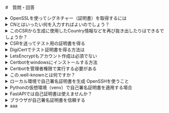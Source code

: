 
#　質問・回答

<details><summary>OpenSSLを使ってシグネチャー（証明書）を取得するには</summary>

#### Q.
- OpenSSLを使って実験をしたいです。例えば、シグネチャーが欲しいです。どのようにしたら取得できますか？

#### A.
- OpenSSLを使ってシグネチャー（証明書）を取得するには、以下の手順を試してみてください：

1. **秘密鍵を生成**:
   ```bash
   openssl genrsa -out private-key.pem 2048
   ```
   これで2048ビットの秘密鍵が生成されます。

2. **証明書署名要求（CSR）を作成**:
   ```bash
   openssl req -new -key private-key.pem -out csr.csr
   ```
   このコマンドで、秘密鍵とともにCSRファイルが作成されます。必要に応じて、Common Name（CN）などの情報を入力します。

3. **証明書を発行**:
   生成したCSRを認証局（CA）に送信し、CAから証明書を取得します。このプロセスはCAによって異なる場合があります。

4. **証明書をインストール**:
   取得した証明書をサーバーにインストールし、設定を行います。

5. **証明書の内容を確認**:
   ```bash
   openssl x509 -in certificate.crt -text -noout
   ```
   このコマンドで、証明書の詳細な情報を表示できます。

これで、OpenSSLを使ってシグネチャー（証明書）を取得することができます。何か他に質問があれば、お気軽にどうぞ！
</details>

<details><summary>CNとはいったい何を入力すればよいのでしょう？</summary>

#### Q.
- CSRの生成で、Common Name（CN）などの情報を入力します。とありますが、CNとはいったい何を入力すればよいのでしょう？
#### A.
- Common Name（CN）は証明書の最も重要なフィールドの一つで、証明書を発行される対象を識別します。具体的には、CNには次のような情報を入力する必要があります：

- **ウェブサイトの証明書**の場合：証明書を使用するウェブサイトの完全修飾ドメイン名（FQDN）を入力します。たとえば、`www.example.com`。
- **個人の証明書**の場合：個人のフルネームを入力します。たとえば、`John Doe`。
- **組織の証明書**の場合：組織の正式な名称を入力します。たとえば、`Example Corporation`。

たとえば、ウェブサーバーのSSL証明書を発行する場合、CNにはそのウェブサーバーのFQDNを入力します。これにより、訪問者のブラウザがウェブサーバーの証明書を検証する際に、この情報を使用して証明書の正当性を確認することができます。

他に気になる点や追加の質問があれば、お知らせください。 😊
</details>

<details><summary>このCSRから生成に使用したCountry情報などを再び抜き出したりはできるでしょうか？</summary>

#### Q.
- いまCSRを秘密鍵からつくりました。このCSRから生成に使用したCountry情報などを再び抜き出したりはできるでしょうか？
#### A.
- はい、CSR（証明書署名要求）から使用された情報を抽出することができます。以下のコマンドを使って、CSRファイルの内容を表示し、Country（国）情報や他のフィールドの情報を確認することができます：

```bash
openssl req -in csr.csr -noout -text
```

このコマンドを実行すると、CSRの詳細が表示され、次のようなフィールドが含まれます：

- Country Name (C)
- State or Province Name (ST)
- Locality Name (L)
- Organization Name (O)
- Organizational Unit Name (OU)
- Common Name (CN)
- Email Address

これらの情報を確認することで、CSRに含まれる情報を再び取得することができます。さらに質問があれば、お気軽にどうぞ！ 😊
</details>

<details><summary>CSRを送ってテスト用の証明書を得る</summary>

#### Q.
- ローカルにあるテスト環境で「証明書を発行: 生成したCSRを認証局（CA）に送信し、CAから証明書を取得します。このプロセスはCAによって異なる場合があります。」をテストしたい。どこにCSRを送ったら、テスト用の証明書をくれるだろうか？

#### A.
- テスト用の証明書を取得するためには、いくつかのオプションがあります。以下のようなテスト用の認証局（CA）を利用できます：

1. **Let's Encrypt**: テスト環境で使える無料の証明書を提供しています。ただし、Let's Encryptは一般的には生産環境での使用を推奨しています。
2. **ZeroSSL**: Let's Encryptと同様に無料で証明書を提供し、テスト環境での使用に適しています。
3. **DigiCertのテスト証明書**: DigiCertはテスト用の証明書を提供しており、テスト環境での使用に適しています。

これらの認証局を利用して、CSRを送信し、テスト用の証明書を取得してみてください。どの認証局が最適かは、あなたの具体的なニーズや要件によりますので、それぞれのサービスを試してみると良いでしょう。

他に質問があれば、どうぞお知らせください！
</details>

<details><summary>DigiCertでテスト証明書を得る方法は</summary>

#### Q.
- どうやってDigiCertでテスト証明書を得る方法を教えてください。もしくはOpenSSLのコマンドで得る方法があれば教えてください。

#### A.
- DigiCertでテスト証明書を取得する方法と、OpenSSLを使ってテスト証明書を生成する方法をご紹介します。

### DigiCertでテスト証明書を取得する方法
1. **CertCentralアカウントを作成**: DigiCertのCertCentralにアカウントを作成します。
2. **CSRを生成**: サーバーでCSR（Certificate Signing Request）を生成します。
3. **オンライン申請**: CertCentralの申請フォームにCSRをアップロードし、必要な情報を入力します。
4. **申請の確認**: DigiCertが申請内容を確認し、証明書を発行します。
5. **証明書のインストール**: 発行された証明書をサーバーにインストールします。

詳細な手順は、[DigiCertの公式ガイド](https://www.digicert.com/jp/tls-ssl/ssl-new-guide)を参照してください。

### OpenSSLを使ってテスト証明書を生成する方法
1. **OpenSSLをインストール**: 必要に応じて、OpenSSLをインストールします。
2. **CSRを生成**: コマンドラインで以下のコマンドを実行します。
   ```sh
   openssl req -new -newkey rsa:2048 -nodes -keyout server.key -out server.csr
   ```
3. **自己署名証明書を作成**: 以下のコマンドで自己署名証明書を生成します。
   ```sh
   openssl x509 -req -days 365 -in server.csr -signkey server.key -out server.crt
   ```
4. **証明書のインストール**: 生成された証明書をサーバーにインストールします。

これでテスト証明書が取得できます。何か他に質問があれば、お気軽にどうぞ！
</details>

<details><summary>LetsEncryptもアカウント作成は必須でない</summary>

#### Q.
- LetsEncryptもアカウント作成は必須ですか？

#### A.
- Let's Encryptでは、証明書を取得するために特別なアカウントを作成する必要はありません。ただし、証明書を管理するために簡単なプロセスを経る必要があります。以下の手順を試してみてください：

1. **Certbotをインストール**:
   CertbotはLet's Encryptの証明書を自動的に取得・更新するツールです。例えば、Ubuntuを使用している場合は以下のコマンドでインストールできます。
   ```bash
   sudo apt-get update
   sudo apt-get install certbot python3-certbot-apache
   ```

2. **証明書を取得**:
   Certbotを使って証明書を取得します。以下はApacheを使用している場合の例です。
   ```bash
   sudo certbot --apache
   ```
   コマンドを実行すると、いくつかの質問が表示されます（ドメイン名の入力など）。これに回答してプロセスを完了させます。

3. **証明書の自動更新**:
   証明書は90日間有効ですが、Certbotは自動更新機能を提供しています。以下のコマンドで自動更新を設定します。
   ```bash
   sudo certbot renew --dry-run
   ```

これでLet's Encryptの証明書をアカウント作成なしで取得できます。何か他にご質問があれば、どうぞお知らせください！ 😊
</details>

<details><summary>Certbotをwindowsにインストールする方法</summary>

#### Q.
- Certbotをwindowsにインストールするにはどうすればいいですか？

#### A.
- WindowsでCertbotをインストールするには、以下の手順を試してみてください：

1. **Certbotのインストーラーをダウンロード**:
   Certbotの公式サイトからインストーラーをダウンロードします。[こちら](https://dl.eff.org/certbot-beta-installer-win32.exe)からインストーラーを取得できます。

2. **インストーラーを実行**:
   ダウンロードしたインストーラーを実行し、画面の指示に従ってインストールを進めます。デフォルトのインストールディレクトリは `C:\Program Files (x86)\Certbot` ですが、必要に応じて変更することもできます。

3. **管理者権限で実行**:
   Certbotを実行するには、管理者権限が必要です。コマンドプロンプト（CMD）やPowerShellを管理者として実行してください。これを行うには、スタートメニューから「cmd」または「powershell」を右クリックし、「管理者として実行」を選択します。

4. **Certbotを実行**:
   Certbotを実行するには、以下のようにコマンドを入力します：
   ```bash
   certbot --help
   ```
   これでCertbotのヘルプ情報が表示され、使用方法を確認できます。

5. **証明書の取得**:
   Certbotを使ってLet's Encryptから証明書を取得します。例えば、Apacheを使用している場合は以下のコマンドを実行します：
   ```bash
   certbot --apache
   ```
   このコマンドを実行すると、Certbotが自動的に証明書を取得し、Apacheにインストールします。

これでWindowsでCertbotをインストールし、証明書を取得する準備が整います。何か他に質問があれば、お気軽にどうぞ！ 😊

</details>

<details><summary>Certbotを管理者権限で実行する必要がある</summary>

#### Q.
- コマンドプロンプトで以下のコマンドを実行したら、赤文字で以下のエラーになりました。C:\Users\tensy\OneDrive\ドキュメント\okuma\お弁当注文システム\実装調査\OpenSSL-Test>certbot certonly --manual -d ten-system.com -d ten-system.com -m 'k.okuma@ten-system.com' --agree-tos Error, certbot must be run on a shell with administrative rights.次にどう対処すればよいですか？

#### A.
- このエラーは、Certbotを管理者権限で実行する必要があることを示しています。以下の手順で対処できます：

1. **管理者としてコマンドプロンプトを開く**:
   - スタートメニューを開き、「cmd」または「コマンドプロンプト」と入力します。
   - 検索結果に表示された「コマンドプロンプト」を右クリックし、「管理者として実行」を選択します。

2. **コマンドを再実行**:
   管理者権限で開いたコマンドプロンプトに、再度以下のコマンドを入力して実行します：
   ```sh
   certbot certonly --manual -d ten-system.com -d ten-system.com -m 'k.okuma@ten-system.com' --agree-tos
   ```

これで、Certbotが正しく動作するはずです。管理者権限で実行することで、必要な操作が完了できるようになります。うまくいかない場合や他に質問があれば、お気軽にどうぞ！ 😊

</details>

<details><summary>この.well-knownとは何ですか？</summary>

#### Q.
- Certbotのcertonlyコマンドを実行後、メッセージのAnd make it available on your web server at this URL:にFQDNに/.well-known/が付きますが、この.well-knownとは何ですか？

#### A.
- `.well-known`ディレクトリは、Webサーバー上の特定の情報を配置するための標準的な場所です。このディレクトリは、特定のプロトコルやサービスが必要とする情報を簡単に見つけられるようにするためのものです。具体的には、以下のような用途で使用されます：

1. **Let's Encryptの認証**: 
   CertbotがLet's Encryptの証明書を取得する際、ドメインの所有権を確認するために、`.well-known/acme-challenge`というサブディレクトリに特定のファイルを配置します。これにより、Let's Encryptのサーバーがそのドメインを所有していることを確認できます。

2. **セキュリティポリシー**: 
   HTTPSの強制を示すために、`/.well-known/security.txt`というファイルを配置することで、サイトのセキュリティポリシーや連絡先情報を提供します。

3. **リソース発見**: 
   Webサーバー上の特定のリソースや情報を簡単に発見するために、他のサービスやプロトコルで`.well-known`ディレクトリが使用されることがあります。

例えば、Certbotを実行すると以下のような指示が出ることがあります：
```plaintext
Make sure your web server displays the following content at
http://<YOUR_DOMAIN>/.well-known/acme-challenge/<TOKEN>
```
このように、認証トークンを特定のURLパスに配置することが求められます。これにより、Let's Encryptがドメインの所有権を確認し、証明書を発行できます。

他に質問があれば、お気軽にどうぞ！

</details>

<details><summary>ローカル環境で自己署名証明書を生成 OpenSSHを使うこと</summary>

#### Q.
- certbotでcertonlyを実行すると、既存のドメインに対して配布されますが、私の会社のサイトではエラーになりました。私は自分のローカル環境で実行したいのです、どうドメイン名を設定すればよいですか？

#### A.
- ローカル環境でCertbotを使用して証明書を取得する場合、少し異なるアプローチが必要です。以下の手順で、自己署名証明書を生成し、ローカルドメイン名を使用できるようにします：

1. **自己署名証明書の生成**:
   OpenSSLを使って、自己署名証明書を生成することができます。以下のコマンドを実行します：
   ```bash
   openssl req -x509 -nodes -days 365 -newkey rsa:2048 -keyout my-local.key -out my-local.crt -subj "/C=JP/ST=Yamaguchi/L=Shimonoseki/O=MyCompany/OU=IT/CN=localhost"
   ```
   このコマンドでは、`localhost`をCommon Name（CN）として設定しています。

2. **hostsファイルの編集**:
   ローカルで特定のドメイン名を使用するために、`hosts`ファイルを編集して、ローカルサーバーのIPアドレスにマッピングします。例えば、`my-local.test`というドメイン名を使用する場合は、以下の行を追加します：
   ```plaintext
   127.0.0.1  my-local.test
   ```
   hostsファイルは以下の場所にあります：
   - **Windows**: `C:\Windows\System32\drivers\etc\hosts`
   - **macOS/Linux**: `/etc/hosts`

3. **ウェブサーバーの設定**:
   取得した自己署名証明書をウェブサーバーに設定します。例えば、Apacheの場合は以下のように設定します：
   ```plaintext
   <VirtualHost *:443>
       ServerName my-local.test
       SSLEngine on
       SSLCertificateFile /path/to/my-local.crt
       SSLCertificateKeyFile /path/to/my-local.key
   </VirtualHost>
   ```

これでローカル環境で自己署名証明書を使用できるようになります。自己署名証明書は信頼されない場合がありますので、ブラウザでアクセスする際にはセキュリティ警告が表示されることがありますが、テスト環境では問題ありません。

他に質問があれば、お気軽にどうぞ！ 😊
</details>

<details><summary>Pythonの仮想環境（venv）で自己署名証明書を適用する場合</summary>

#### Q.
- 自己署名を適用するため、このコードをアパッチに設定するとありました。<VirtualHost *:443> ServerName my-local.test SSLEngine on SSLCertificateFile /path/to/my-local.crt SSLCertificateKeyFile /path/to/my-local.key </VirtualHost> 私の環境ではApatchでなく、python venvで使いたいですが、それはどのようにこの自己署名を適用すればよいですか？

#### A.
- Pythonの仮想環境（venv）で自己署名証明書を適用する場合、FlaskやDjangoなどのウェブフレームワークを使用することが一般的です。以下では、Flaskを使用した例を示します。

### Flaskで自己署名証明書を適用する方法
1. **Flaskのインストール**:
   まず、仮想環境を作成し、Flaskをインストールします。
   ```sh
   python -m venv venv
   source venv/bin/activate  # Windowsの場合: venv\Scripts\activate
   pip install Flask
   ```

2. **Flaskアプリケーションを作成**:
   以下のようにシンプルなFlaskアプリケーションを作成します。
   ```python
   from flask import Flask

   app = Flask(__name__)

   @app.route('/')
   def hello():
       return "Hello, HTTPS world!"

   if __name__ == '__main__':
       app.run(ssl_context=('path/to/my-local.crt', 'path/to/my-local.key'))
   ```

3. **自己署名証明書のパスを設定**:
   上記コードの `ssl_context` パラメータに、生成した自己署名証明書と秘密鍵のパスを設定します。

4. **アプリケーションの実行**:
   Flaskアプリケーションを実行します。
   ```sh
   python app.py
   ```

これで、Flaskを使って自己署名証明書を適用したローカルのHTTPSサーバーが起動します。ブラウザで `https://localhost:5000` にアクセスすると、警告メッセージが表示される場合がありますが、それは自己署名証明書の特性によるものです。

### Djangoで自己署名証明書を適用する方法
もしDjangoを使用している場合も、同様の手順で自己署名証明書を設定できます。以下は簡単な例です。

1. **Djangoのインストール**:
   まず、仮想環境を作成し、Djangoをインストールします。
   ```sh
   python -m venv venv
   source venv/bin/activate  # Windowsの場合: venv\Scripts\activate
   pip install django
   ```

2. **Djangoプロジェクトの作成**:
   Djangoプロジェクトを作成します。
   ```sh
   django-admin startproject myproject
   cd myproject
   ```

3. **開発サーバーをHTTPSで実行**:
   開発サーバーを起動する際に、自己署名証明書を指定します。
   ```sh
   python manage.py runserver_plus --cert-file path/to/my-local.crt --key-file path/to/my-local.key
   ```
   `runserver_plus`はDjango Extensionsの一部で、事前にインストールが必要です。
   ```sh
   pip install django-extensions
   ```

これで、Django開発サーバーが自己署名証明書を使用して起動します。 `https://localhost:8000` にアクセスすることで、アプリケーションにHTTPSでアクセスできます。

他にご質問があれば、どうぞお知らせください！ 😊

</details>

<details><summary>FastAPIでは自己証明書は使えませんか？</summary>

#### Q.
- FastAPIでは自己証明書は使えませんか？

#### A.
- FastAPIでも自己署名証明書を使用することができます。FastAPIはASGI（Asynchronous Server Gateway Interface）アプリケーションであり、uvicornなどのASGIサーバーを使用してHTTPSサーバーを立ち上げることができます。以下の手順で自己署名証明書を使用したFastAPIアプリケーションを設定できます。

1. **FastAPIとuvicornのインストール**:
   まず、仮想環境を作成し、FastAPIとuvicornをインストールします。
   ```sh
   python -m venv venv
   source venv/bin/activate  # Windowsの場合: venv\Scripts\activate
   pip install fastapi uvicorn
   ```

2. **FastAPIアプリケーションを作成**:
   以下のようにシンプルなFastAPIアプリケーションを作成します。
   ```python
   from fastapi import FastAPI

   app = FastAPI()

   @app.get("/")
   async def read_root():
       return {"message": "Hello, HTTPS world!"}
   ```

3. **自己署名証明書の生成**:
   OpenSSLを使って、自己署名証明書を生成します。
   ```sh
   openssl req -x509 -nodes -days 365 -newkey rsa:2048 -keyout my-local.key -out my-local.crt -subj "/C=JP/ST=Yamaguchi/L=Shimonoseki/O=MyCompany/OU=IT/CN=localhost"
   ```

4. **uvicornを使ってHTTPSサーバーを起動**:
   生成した証明書と秘密鍵を使用して、uvicornでHTTPSサーバーを起動します。
   ```sh
   uvicorn app:app --host 0.0.0.0 --port 8000 --ssl-keyfile=./my-local.key --ssl-certfile=./my-local.crt
   ```

これで、FastAPIアプリケーションが自己署名証明書を使用してHTTPSで動作するようになります。ブラウザで `https://localhost:8000` にアクセスすることで、アプリケーションにアクセスできます。自己署名証明書を使用しているため、セキュリティ警告が表示されることがありますが、テスト環境では問題ありません。

他にご質問があれば、どうぞお知らせください！ 😊
</details>

<details><summary>ブラウザが自己署名証明書を信頼する</summary>

#### Q.
- https://localhost:8000にアクセスした場合以下のように表示されました。接続がプライベートではありません 攻撃者が、localhost から個人情報 (パスワード、メッセージ、クレジットカードなど) を盗み取ろうとしている可能性があります。この警告に関する詳細情報 net::ERR_CERT_AUTHORITY_INVALID　以下のコードが原因でしょうか？uvicorn main:app --host 0.0.0.0 --port 8000 --ssl-keyfile=./my-local.key --ssl-certfile=./my-local.crt

#### A.
- このエラーメッセージが表示されるのは、ブラウザが自己署名証明書を信頼していないためです。自己署名証明書は公式の認証局（CA）によって発行された証明書ではないため、ブラウザはそれを信頼せず、警告を表示します。このエラーは、以下のような方法で解決できます。

1. **自己署名証明書を信頼する**:
   自己署名証明書をローカルの信頼済み証明書ストアに追加することで、この警告を回避できます。

   ### Windowsの場合
   - `my-local.crt`をダブルクリックして、証明書インストールウィザードを開きます。
   - 「ローカルコンピュータ」を選択し、「次へ」をクリックします。
   - 「すべての証明書を次のストアに配置する」を選択し、「信頼されたルート証明機関」を選択します。
   - インストールを完了します。

   ### macOSの場合
   - `my-local.crt`をダブルクリックして、キーチェーンアクセスを開きます。
   - 「システム」キーチェーンに追加し、「常に信頼」するように設定します。

2. **証明書の詳細情報を確認**:
   `uvicorn` コマンドと証明書のパスが正しいことを確認します。ファイルが存在するディレクトリを確認し、正しいパスを指定していることを確かめます。

3. **信頼できる認証局から証明書を取得する**:
   テスト環境でない場合は、Let's Encryptや他の信頼できる認証局から証明書を取得し、インストールすることを検討します。

エラーを無視して進みたい場合、ブラウザの警告画面で「詳細情報」をクリックし、「このサイトにアクセスする（安全ではありません）」を選択してアクセスを継続することもできます。

何か他に疑問や質問があれば、お気軽にどうぞ！ 😊

</details>

<details><summary>aaa</summary>

#### Q.
- 

#### A.
- 
</details>
